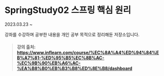# SpringStudy02 스프링 핵심 원리

2023.03.23 ~

강좌를 수강하며 공부한 내용을 개인 공부 목적으로 정리해둔 저장소입니다.

> #### 강의 출처: https://www.inflearn.com/course/%EC%8A%A4%ED%94%84%EB%A7%81-%ED%95%B5%EC%8B%AC-%EC%9B%90%EB%A6%AC-%EA%B8%B0%EB%B3%B8%ED%8E%B8/dashboard
